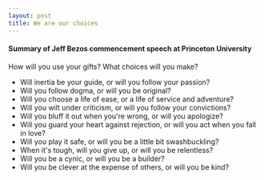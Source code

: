 ```yaml
---
layout: post
title: We are our choices
---
```


#### Summary of Jeff Bezos commencement speech at Princeton University


How will you use your gifts? What choices will you make?

- Will inertia be your guide, or will you follow your passion?
- Will you follow dogma, or will you be original?
- Will you choose a life of ease, or a life of service and adventure?
- Will you wilt under criticism, or will you follow your convictions?
- Will you bluff it out when you're wrong, or will you apologize?
- Will you guard your heart against rejection, or will you act when you fall in love?
- Will you play it safe, or will you be a little bit swashbuckling?
- When it's tough, will you give up, or will you be relentless?
- Will you be a cynic, or will you be a builder?
- Will you be clever at the expense of others, or will you be kind?
